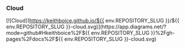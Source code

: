 
### Cloud

[![Cloud](https://keithboice.github.io/${{ env.REPOSITORY_SLUG }}/${{ env.REPOSITORY_SLUG }}-cloud.svg)](https://app.diagrams.net/?mode=github#Hkeithboice%2F${{ env.REPOSITORY_SLUG }}%2Fgh-pages%2Fdocs%2F${{ env.REPOSITORY_SLUG }}-cloud.svg)
